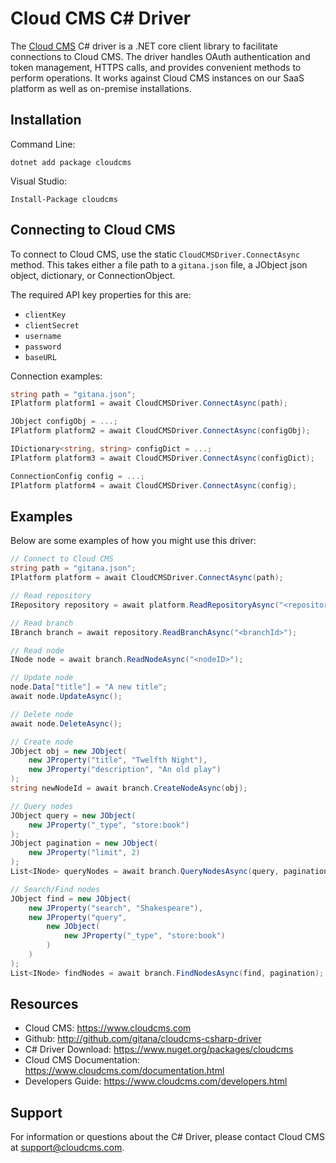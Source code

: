 # Cloud CMS C# Driver

The [Cloud CMS](https://www.cloudcms.com/) C# driver is a .NET core client library to facilitate connections to Cloud CMS. The driver handles OAuth authentication and token management, HTTPS calls, and provides convenient methods to perform operations. It works against Cloud CMS instances on our SaaS platform as well as on-premise installations.

## Installation

Command Line:

````
dotnet add package cloudcms
````

Visual Studio:

````
Install-Package cloudcms
````

## Connecting to Cloud CMS

To connect to Cloud CMS, use the static `CloudCMSDriver.ConnectAsync` method. This takes either a file path to a `gitana.json` file, a JObject json object, dictionary, or ConnectionObject.

The required API key properties for this are:

- `clientKey`
- `clientSecret`
- `username`
- `password`
- `baseURL`

Connection examples:

````csharp
string path = "gitana.json";
IPlatform platform1 = await CloudCMSDriver.ConnectAsync(path);

JObject configObj = ...;
IPlatform platform2 = await CloudCMSDriver.ConnectAsync(configObj);

IDictionary<string, string> configDict = ...;
IPlatform platform3 = await CloudCMSDriver.ConnectAsync(configDict);

ConnectionConfig config = ...;
IPlatform platform4 = await CloudCMSDriver.ConnectAsync(config);
````

## Examples

Below are some examples of how you might use this driver:

````csharp
// Connect to Cloud CMS
string path = "gitana.json";
IPlatform platform = await CloudCMSDriver.ConnectAsync(path);

// Read repository
IRepository repository = await platform.ReadRepositoryAsync("<repositoryId>");

// Read branch
IBranch branch = await repository.ReadBranchAsync("<branchId>");

// Read node
INode node = await branch.ReadNodeAsync("<nodeID>");

// Update node
node.Data["title"] = "A new title";
await node.UpdateAsync();

// Delete node
await node.DeleteAsync();

// Create node
JObject obj = new JObject(
    new JProperty("title", "Twelfth Night"),
    new JProperty("description", "An old play")
);
string newNodeId = await branch.CreateNodeAsync(obj);

// Query nodes
JObject query = new JObject(
    new JProperty("_type", "store:book")
);
JObject pagination = new JObject(
    new JProperty("limit", 2)
);
List<INode> queryNodes = await branch.QueryNodesAsync(query, pagination);

// Search/Find nodes
JObject find = new JObject(
    new JProperty("search", "Shakespeare"),
    new JProperty("query",
        new JObject(
            new JProperty("_type", "store:book")
        )
    )
);
List<INode> findNodes = await branch.FindNodesAsync(find, pagination);
````

## Resources

* Cloud CMS: https://www.cloudcms.com
* Github: http://github.com/gitana/cloudcms-csharp-driver
* C# Driver Download: https://www.nuget.org/packages/cloudcms
* Cloud CMS Documentation: https://www.cloudcms.com/documentation.html
* Developers Guide: https://www.cloudcms.com/developers.html

## Support

For information or questions about the C# Driver, please contact Cloud CMS
at [support@cloudcms.com](mailto:support@cloudcms.com).